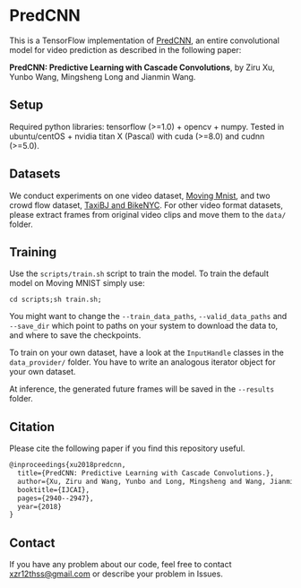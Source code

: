 # PredCNN
This is a TensorFlow implementation of [PredCNN](https://www.ijcai.org/proceedings/2018/0408.pdf), an entire convolutional model for video prediction as described in the following paper: 

**PredCNN: Predictive Learning with Cascade Convolutions**, by Ziru Xu, Yunbo Wang, Mingsheng Long and Jianmin Wang.

## Setup
Required python libraries: tensorflow (>=1.0) + opencv + numpy.
Tested in ubuntu/centOS + nvidia titan X (Pascal) with cuda (>=8.0) and cudnn (>=5.0).

## Datasets
We conduct experiments on one video dataset, [Moving Mnist](https://1drv.ms/f/s!AuK5cwCfU3__fGzXjcOlzTQw158), and two crowd flow dataset, [TaxiBJ and BikeNYC](https://github.com/lucktroy/DeepST/tree/master/data).
For other video format datasets, please extract frames from original video clips and move them to the `data/` folder.

## Training
Use the `scripts/train.sh` script to train the model. To train the default model on Moving MNIST simply use:
```shell
cd scripts;sh train.sh;
```
You might want to change the `--train_data_paths`, `--valid_data_paths` and `--save_dir` which point to paths on your system to download the data to, and where to save the checkpoints.

To train on your own dataset, have a look at the `InputHandle` classes in the `data_provider/` folder. You have to write an analogous iterator object for your own dataset. 

At inference, the generated future frames will be saved in the `--results` folder.

## Citation
Please cite the following paper if you find this repository useful.
```latex
@inproceedings{xu2018predcnn,
  title={PredCNN: Predictive Learning with Cascade Convolutions.},
  author={Xu, Ziru and Wang, Yunbo and Long, Mingsheng and Wang, Jianmin},
  booktitle={IJCAI},
  pages={2940--2947},
  year={2018}
}
```

## Contact

If you have any problem about our code, feel free to contact xzr12thss@gmail.com or describe your problem in Issues.

